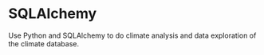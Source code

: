 # SQLAlchemy
Use Python and SQLAlchemy to do climate analysis and data exploration of the climate database.
